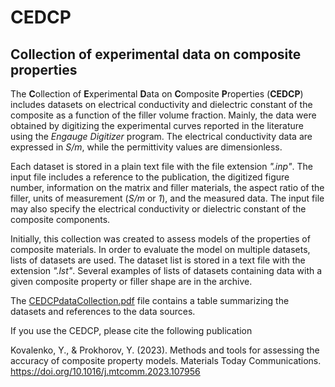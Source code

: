 # CEDCP
## Collection of experimental data on composite properties

The **C**ollection of **E**xperimental **D**ata on **C**omposite **P**roperties (**CEDCP**) includes datasets on electrical conductivity and dielectric constant of the composite as a function of the filler volume fraction. Mainly, the data were obtained by digitizing the experimental curves reported in the literature using the *Engauge Digitizer* program. The electrical conductivity data are expressed in *S/m*, while the permittivity values are dimensionless.

Each dataset is stored in a plain text file with the file extension *".inp"*. The input file includes a reference to the publication, the digitized figure number, information on the matrix and filler materials, the aspect ratio of the filler, units of measurement (*S/m* or *1*), and the measured data. The input file may also specify the electrical conductivity or dielectric constant of the composite components.

Initially, this collection was created to assess models of the properties of composite materials. In order to evaluate the model on multiple datasets, lists of datasets are used. The dataset list is stored in a text file with the extension *".lst"*. Several examples of lists of datasets containing data with a given composite property or filler shape are in the archive.

The [CEDCPdataCollection.pdf](https://github.com/yuak/CEDCP/blob/main/CEDCPdataCollection.pdf) file contains a table summarizing the datasets and references to the data sources.

If you use the CEDCP, please cite the following publication

Kovalenko, Y., & Prokhorov, Y. (2023). Methods and tools for assessing the accuracy of composite property models. Materials Today Communications. https://doi.org/10.1016/j.mtcomm.2023.107956
